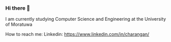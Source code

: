 ### Hi there 👋

I am currently studying Computer Science and Engineering at the University of Moratuwa

How to reach me: 
                Linkedin: https://www.linkedin.com/in/charangan/
